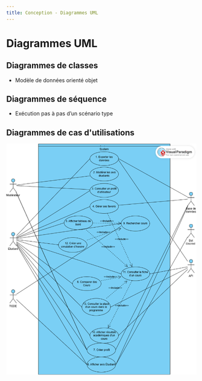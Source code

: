 ```yaml
---
title: Conception - Diagrammes UML
---
```


# Diagrammes UML

## Diagrammes de classes

- Modèle de données orienté objet

## Diagrammes de séquence

- Exécution pas à pas d’un scénario type

## Diagrammes de cas d'utilisations

![Diagramme du système](../images/Diagramme_CUs.png)


